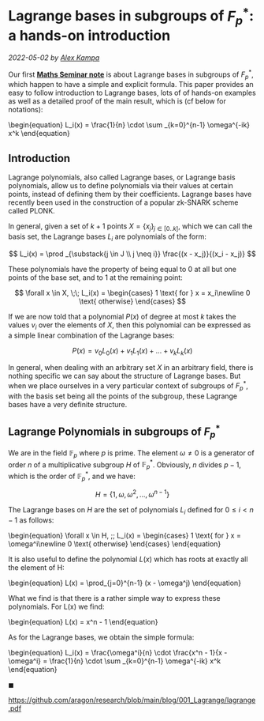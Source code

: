 # Lagrange bases in subgroups of $F_p^*$: a hands-on introduction

*2022-05-02 by [Alex Kampa](https://github.com/alex-kampa)*


Our first **[Maths Seminar note](https://github.com/aragonzkresearch/blog/blob/main/pdf/lagrange.pdf)** is about Lagrange bases in subgroups of $F_p^*$, which happen to have a simple and explicit formula. This paper provides an easy to follow introduction to Lagrange bases, lots of of hands-on examples as well as a detailed proof of the main result, which is (cf below for notations):

\begin{equation}
    L_i(x) = \frac{1}{n} \cdot \sum _{k=0}^{n-1} \omega^{-ik} x^k
\end{equation}


## Introduction

Lagrange polynomials, also called Lagrange bases, or Lagrange basis polynomials, allow us to define polynomials via their values at certain points, instead of defining them by their coefficients. Lagrange bases have recently been used in the construction of a popular zk-SNARK scheme called PLONK.

In general, given a set of $k+1$ points $X = \{ x_j \}_{j \in [0 .. k]}$, which we can call the basis set, the Lagrange bases $L_i$ are polynomials of the form:

$$
L_i(x) = \prod _{\substack{j \in J \\ j \neq i}} \frac{(x - x_j)}{(x_i - x_j)}
$$

These polynomials have the property of being equal to 0 at all but one points of the base set, and to 1 at the remaining point:

$$
\forall x \in X, \;\; L_i(x) =
  \begin{cases}
    1 \text{   for } x = x_i\newline
    0 \text{   otherwise}
  \end{cases} 
$$

If we are now told that a polynomial $P(x)$ of degree at most $k$ takes the values $v_i$ over the elements of $X$, then this polynomial can be expressed as a simple linear combination of the Lagrange bases:

$$
P(x) = v_0 L_0(x) + v_1 L_1(x) + ... + v _{k} L _{k}(x)
$$

In general, when dealing with an arbitrary set $X$ in an arbitrary field, there is nothing specific we can say about the structure of Lagrange bases. But when we place ourselves in a very particular context of subgroups of $F_p^*$, with the basis set being all the points of the subgroup, these Lagrange bases have a very definite structure. 

## Lagrange Polynomials in subgroups of $F_p^*$

We are in the field $\mathbb{F}_p$ where $p$ is prime. The element $\omega \neq 0$ is a generator of order $n$ of a multiplicative subgroup $H$ of $\mathbb{F}_p^{\ast}$. Obviously, $n$ divides $p-1$, which is the order of $\mathbb{F}_p^{*}$, and we have:

$$
    H = \{ 1, \omega, \omega^2, ..., \omega^{n-1} \}
$$

The Lagrange bases on $H$ are the set of polynomials $L_i$ defined for $0 \le i < n-1$ as follows:

\begin{equation}
    \forall x \in H, \;\; L_i(x) =
    \begin{cases}
      1 \text{   for } x = \omega^i\newline
      0 \text{   otherwise}
    \end{cases} 
\end{equation}

It is also useful to define the polynomial $L(x)$ which has roots at exactly all the element of H:

\begin{equation}
    L(x) = \prod_{j=0}^{n-1} (x - \omega^j)
\end{equation}

What we find is that there is a rather simple way to express these polynomials. For L(x) we find:


\begin{equation}
    L(x) = x^n - 1
\end{equation}

As for the Lagrange bases, we obtain the simple formula:

\begin{equation}
    L_i(x) = \frac{\omega^i}{n} \cdot \frac{x^n - 1}{x - \omega^i} = \frac{1}{n} \cdot \sum _{k=0}^{n-1} \omega^{-ik} x^k
\end{equation}

$\mathrm{\blacksquare}$

https://github.com/aragon/research/blob/main/blog/001_Lagrange/lagrange.pdf
